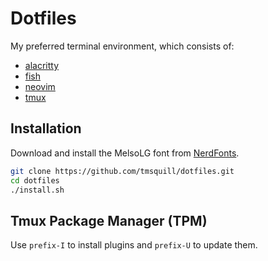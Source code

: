 # Dotfiles

My preferred terminal environment, which consists of:

- [alacritty](https://github.com/alacritty/alacritty)
- [fish](https://github.com/fish-shell/fish-shell)
- [neovim](https://github.com/neovim/neovim)
- [tmux](https://github.com/tmux/tmux)

## Installation

Download and install the MelsoLG font from [NerdFonts](https://www.nerdfonts.com/font-downloads).

```bash
git clone https://github.com/tmsquill/dotfiles.git
cd dotfiles
./install.sh
```

## Tmux Package Manager (TPM)

Use `prefix-I` to install plugins and `prefix-U` to update them.
